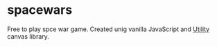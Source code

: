 # spacewars

Free to play spce war game.
Created unig vanilla JavaScript and <a href='https://github.com/0-harshit-0/Utility-HTML5Canvas'>Utility</a> canvas library.
